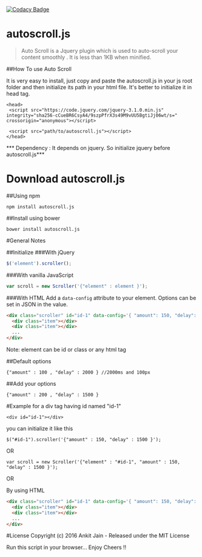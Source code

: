 [![Codacy Badge](https://api.codacy.com/project/badge/Grade/fb11e2e1d7554469853708d897a49dae)](https://www.codacy.com/app/ankitjain28may77/autoscroll-js?utm_source=github.com&amp;utm_medium=referral&amp;utm_content=ankitjain28may/autoscroll.js&amp;utm_campaign=Badge_Grade)


# autoscroll.js

>Auto Scroll is a Jquery plugin which is used to auto-scroll your content smoothly .
It is less than 1KB when minified.


##How To use Auto Scroll

It is very easy to install, just copy and paste the autoscroll.js in your js root folder and then initialize its path
in your html file. It's better to initialize it in head tag.
```
<head>
 <script src="https://code.jquery.com/jquery-3.1.0.min.js" integrity="sha256-cCueBR6CsyA4/9szpPfrX3s49M9vUU5BgtiJj06wt/s=" crossorigin="anonymous"></script>

 <script src="path/to/autoscroll.js"></script>
</head>
```
*** Dependency : It depends on jquery. So initialize jquery before autoscroll.js***

# Download autoscroll.js
##Using npm

```
npm install autoscroll.js
```

##Install using bower

```
bower install autoscroll.js
```


#General Notes

##Initialize
###With jQuery

```js
$('element').scroller();
```

###With vanilla JavaScript

```js
var scroll = new Scroller('{"element" : element }');
```

###With HTML
Add a `data-config` attribute to your element. Options can be set in JSON in the value.

``` html
<div class="scroller" id="id-1" data-config='{ "amount": 150, "delay": 1500 }'>
  <div class="item"></div>
  <div class="item"></div>
  ...
</div>
```
Note: element can be id or class or any html tag

##Default options
```
{"amount" : 100 , "delay" : 2000 } //2000ms and 100px
```

##Add your options
```
{"amount" : 200 , "delay" : 1500 }
```

#Example
for a div tag having id named "id-1"
```
<div id="id-1"></div>
```
you can initialize it like this
```
$("#id-1").scroller('{"amount" : 150, "delay" : 1500 }');
```
OR
```
var scroll = new Scroller('{"element" : "#id-1", "amount" : 150, "delay" : 1500 }');
```
OR

By using HTML
``` html
<div class="scroller" id="id-1" data-config='{ "amount": 150, "delay": 1500 }'>
  <div class="item"></div>
  <div class="item"></div>
  ...
</div>
```
#License
Copyright (c) 2016 Ankit Jain - Released under the MIT License

Run this script in your browser...
Enjoy Cheers !!


